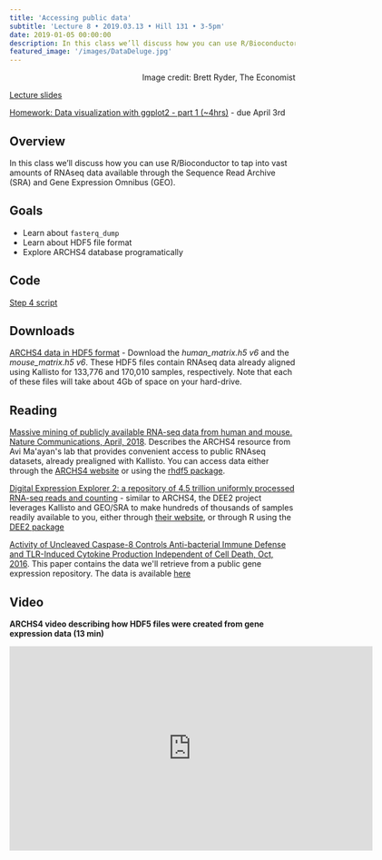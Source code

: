 ```yaml
---
title: 'Accessing public data'
subtitle: 'Lecture 8 • 2019.03.13 • Hill 131 • 3-5pm'
date: 2019-01-05 00:00:00
description: In this class we’ll discuss how you can use R/Bioconductor to tap into vast amounts of RNAseq data available through the Sequence Read Archive (SRA) and Gene Expression Omnibus (GEO).
featured_image: '/images/DataDeluge.jpg'
---
```


<div style="text-align: right"> Image credit: Brett Ryder, The Economist </div>

[Lecture slides](https://www.icloud.com/keynote/0eFM_9DUG9UmIULnEPYqgr5Jg#Lecture_06%5FPublicData)

[Homework: Data visualization with ggplot2 - part 1 (~4hrs)](https://www.datacamp.com/courses/introduction-to-the-tidyverse) - due April 3rd


## Overview

In this class we’ll discuss how you can use R/Bioconductor to tap into vast amounts of RNAseq data available through the Sequence Read Archive (SRA) and Gene Expression Omnibus (GEO). 

## Goals

* Learn about ```fasterq_dump```
* Learn about HDF5 file format
* Explore ARCHS4 database programatically 

## Code

[Step 4 script](http://DIYtranscriptomics.github.io/Code/files/Step4_publicData.R)

## Downloads

[ARCHS4 data in HDF5 format](https://amp.pharm.mssm.edu/archs4/download.html) - Download the *human_matrix.h5 v6* and the *mouse_matrix.h5 v6*.  These HDF5 files contain RNAseq data already aligned using Kallisto for 133,776 and 170,010 samples, respectively.  Note that each of these files will take about 4Gb of space on your hard-drive. 


## Reading

[Massive mining of publicly available RNA-seq data from human and mouse. Nature Communications, April, 2018](https://www.nature.com/articles/s41467-018-03751-6).  Describes the ARCHS4 resource from Avi Ma'ayan's lab that provides convenient access to public RNAseq datasets, already prealigned with Kallisto.  You can access data either through the [ARCHS4 website](https://amp.pharm.mssm.edu/archs4/) or using the [rhdf5 package](https://www.bioconductor.org/packages/devel/bioc/vignettes/rhdf5/inst/doc/rhdf5.html).

[Digital Expression Explorer 2: a repository of 4.5 trillion uniformly processed RNA-seq reads and counting](https://zenodo.org/record/1561840#.XIlI0hNKjOQ) - similar to ARCHS4, the DEE2 project leverages Kallisto and GEO/SRA to make hundreds of thousands of samples readily available to you, either through [their website](http://dee2.io/), or through R using the [DEE2 package](https://github.com/markziemann/dee2/blob/master/AccessDEEfromR.md)

[Activity of Uncleaved Caspase-8 Controls Anti-bacterial Immune Defense and TLR-Induced Cytokine Production Independent of Cell Death, Oct, 2016](https://journals.plos.org/plospathogens/article?id=10.1371/journal.ppat.1005910).  This paper contains the data we'll retrieve from a public gene expression repository.  The data is available [here](https://www.ncbi.nlm.nih.gov/geo/query/acc.cgi?acc=GSE86922)


## Video

**ARCHS4 video describing how HDF5 files were created from gene expression data (13 min)**

<iframe src="https://www.youtube.com/embed/TjkWSBQuKoE" width="640" height="360" frameborder="0" allowfullscreen></iframe>


